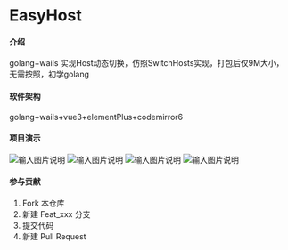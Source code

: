 # EasyHost

#### 介绍
golang+wails 实现Host动态切换，仿照SwitchHosts实现，打包后仅9M大小，无需按照，初学golang
#### 软件架构
golang+wails+vue3+elementPlus+codemirror6


#### 项目演示
![输入图片说明](https://github.com/logXT/EasyHost/blob/main/frontend/src/assets/images/1.png)
![输入图片说明](https://github.com/logXT/EasyHost/blob/main/frontend/src/assets/images/2.png)
![输入图片说明](https://github.com/logXT/EasyHost/blob/main/frontend/src/assets/images/3.png)
![输入图片说明](https://github.com/logXT/EasyHost/blob/main/frontend/src/assets/images/4.png)


#### 参与贡献

1.  Fork 本仓库
2.  新建 Feat_xxx 分支
3.  提交代码
4.  新建 Pull Request




